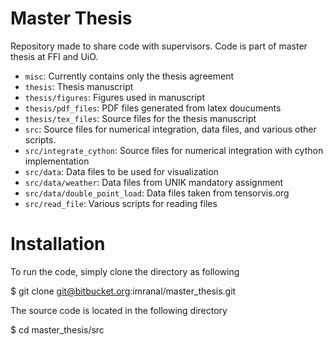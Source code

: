 # Master Thesis

Repository made to share code with supervisors. Code is part of master thesis at FFI and UiO.

*  `misc`: Currently contains only the thesis agreement
*  `thesis`: Thesis manuscript
*  `thesis/figures`: Figures used in manuscript
*  `thesis/pdf_files`: PDF files generated from latex doucuments
*  `thesis/tex_files`: Source files for the thesis manuscript
*  `src`: Source files for numerical integration, data files, and various other scripts.
*  `src/integrate_cython`: Source files for numerical integration with cython implementation
*  `src/data`: Data files to be used for visualization
*  `src/data/weather`: Data files from UNIK mandatory assignment
*  `src/data/double_point_load`: Data files taken from tensorvis.org
*  `src/read_file`: Various scripts for reading files 

# Installation

To run the code, simply clone the directory as following

   $ git clone git@bitbucket.org:imranal/master_thesis.git
   
The source code is located in the following directory

   $ cd master_thesis/src